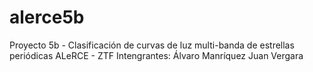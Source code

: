 # alerce5b
Proyecto 5b - Clasificación de curvas de luz multi-banda de estrellas periódicas ALeRCE - ZTF
Intengrantes:
Álvaro Manríquez
Juan Vergara

